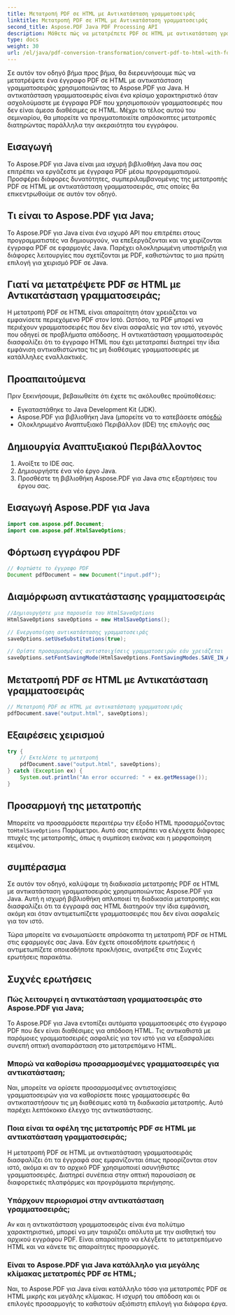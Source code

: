 ```yaml
---
title: Μετατροπή PDF σε HTML με Αντικατάσταση γραμματοσειράς
linktitle: Μετατροπή PDF σε HTML με Αντικατάσταση γραμματοσειράς
second_title: Aspose.PDF Java PDF Processing API
description: Μάθετε πώς να μετατρέπετε PDF σε HTML με αντικατάσταση γραμματοσειράς χρησιμοποιώντας το Aspose.PDF για Java. Οδηγός βήμα προς βήμα με πηγαίο κώδικα για απρόσκοπτες μετατροπές. Βελτιστοποιήστε το περιεχόμενό σας στον ιστό τώρα!
type: docs
weight: 30
url: /el/java/pdf-conversion-transformation/convert-pdf-to-html-with-font-substitution/
---
```


Σε αυτόν τον οδηγό βήμα προς βήμα, θα διερευνήσουμε πώς να μετατρέψετε ένα έγγραφο PDF σε HTML με αντικατάσταση γραμματοσειράς χρησιμοποιώντας το Aspose.PDF για Java. Η αντικατάσταση γραμματοσειράς είναι ένα κρίσιμο χαρακτηριστικό όταν ασχολούμαστε με έγγραφα PDF που χρησιμοποιούν γραμματοσειρές που δεν είναι άμεσα διαθέσιμες σε HTML. Μέχρι το τέλος αυτού του σεμιναρίου, θα μπορείτε να πραγματοποιείτε απρόσκοπτες μετατροπές διατηρώντας παράλληλα την ακεραιότητα του εγγράφου.

## Εισαγωγή

Το Aspose.PDF για Java είναι μια ισχυρή βιβλιοθήκη Java που σας επιτρέπει να εργάζεστε με έγγραφα PDF μέσω προγραμματισμού. Προσφέρει διάφορες δυνατότητες, συμπεριλαμβανομένης της μετατροπής PDF σε HTML με αντικατάσταση γραμματοσειράς, στις οποίες θα επικεντρωθούμε σε αυτόν τον οδηγό.

## Τι είναι το Aspose.PDF για Java;

Το Aspose.PDF για Java είναι ένα ισχυρό API που επιτρέπει στους προγραμματιστές να δημιουργούν, να επεξεργάζονται και να χειρίζονται έγγραφα PDF σε εφαρμογές Java. Παρέχει ολοκληρωμένη υποστήριξη για διάφορες λειτουργίες που σχετίζονται με PDF, καθιστώντας το μια πρώτη επιλογή για χειρισμό PDF σε Java.

## Γιατί να μετατρέψετε PDF σε HTML με Αντικατάσταση γραμματοσειράς;

Η μετατροπή PDF σε HTML είναι απαραίτητη όταν χρειάζεται να εμφανίσετε περιεχόμενο PDF στον Ιστό. Ωστόσο, τα PDF μπορεί να περιέχουν γραμματοσειρές που δεν είναι ασφαλείς για τον ιστό, γεγονός που οδηγεί σε προβλήματα απόδοσης. Η αντικατάσταση γραμματοσειράς διασφαλίζει ότι το έγγραφο HTML που έχει μετατραπεί διατηρεί την ίδια εμφάνιση αντικαθιστώντας τις μη διαθέσιμες γραμματοσειρές με κατάλληλες εναλλακτικές.

## Προαπαιτούμενα

Πριν ξεκινήσουμε, βεβαιωθείτε ότι έχετε τις ακόλουθες προϋποθέσεις:

- Εγκαταστάθηκε το Java Development Kit (JDK).
-  Aspose.PDF για βιβλιοθήκη Java (μπορείτε να το κατεβάσετε από[εδώ](https://releases.aspose.com/pdf/java/)
- Ολοκληρωμένο Αναπτυξιακό Περιβάλλον (IDE) της επιλογής σας

## Δημιουργία Αναπτυξιακού Περιβάλλοντος

1. Ανοίξτε το IDE σας.
2. Δημιουργήστε ένα νέο έργο Java.
3. Προσθέστε τη βιβλιοθήκη Aspose.PDF για Java στις εξαρτήσεις του έργου σας.

## Εισαγωγή Aspose.PDF για Java

```java
import com.aspose.pdf.Document;
import com.aspose.pdf.HtmlSaveOptions;
```

## Φόρτωση εγγράφου PDF

```java
// Φορτώστε το έγγραφο PDF
Document pdfDocument = new Document("input.pdf");
```

## Διαμόρφωση αντικατάστασης γραμματοσειράς

```java
//Δημιουργήστε μια παρουσία του HtmlSaveOptions
HtmlSaveOptions saveOptions = new HtmlSaveOptions();

// Ενεργοποίηση αντικατάστασης γραμματοσειράς
saveOptions.setUseSubstitutions(true);

// Ορίστε προσαρμοσμένες αντιστοιχίσεις γραμματοσειρών εάν χρειάζεται
saveOptions.setFontSavingMode(HtmlSaveOptions.FontSavingModes.SAVE_IN_ALL_FORMATS);
```

## Μετατροπή PDF σε HTML με Αντικατάσταση γραμματοσειράς

```java
// Μετατροπή PDF σε HTML με αντικατάσταση γραμματοσειράς
pdfDocument.save("output.html", saveOptions);
```

## Εξαιρέσεις χειρισμού

```java
try {
    // Εκτελέστε τη μετατροπή
    pdfDocument.save("output.html", saveOptions);
} catch (Exception ex) {
    System.out.println("An error occurred: " + ex.getMessage());
}
```

## Προσαρμογή της μετατροπής

 Μπορείτε να προσαρμόσετε περαιτέρω την έξοδο HTML προσαρμόζοντας το`HtmlSaveOptions` Παράμετροι. Αυτό σας επιτρέπει να ελέγχετε διάφορες πτυχές της μετατροπής, όπως η συμπίεση εικόνας και η μορφοποίηση κειμένου.

## συμπέρασμα

Σε αυτόν τον οδηγό, καλύψαμε τη διαδικασία μετατροπής PDF σε HTML με αντικατάσταση γραμματοσειράς χρησιμοποιώντας Aspose.PDF για Java. Αυτή η ισχυρή βιβλιοθήκη απλοποιεί τη διαδικασία μετατροπής και διασφαλίζει ότι τα έγγραφά σας HTML διατηρούν την ίδια εμφάνιση, ακόμη και όταν αντιμετωπίζετε γραμματοσειρές που δεν είναι ασφαλείς για τον ιστό.

Τώρα μπορείτε να ενσωματώσετε απρόσκοπτα τη μετατροπή PDF σε HTML στις εφαρμογές σας Java. Εάν έχετε οποιεσδήποτε ερωτήσεις ή αντιμετωπίζετε οποιεσδήποτε προκλήσεις, ανατρέξτε στις Συχνές ερωτήσεις παρακάτω.

## Συχνές ερωτήσεις

### Πώς λειτουργεί η αντικατάσταση γραμματοσειράς στο Aspose.PDF για Java;

Το Aspose.PDF για Java εντοπίζει αυτόματα γραμματοσειρές στο έγγραφο PDF που δεν είναι διαθέσιμες για απόδοση HTML. Τις αντικαθιστά με παρόμοιες γραμματοσειρές ασφαλείς για τον ιστό για να εξασφαλίσει συνεπή οπτική αναπαράσταση στο μετατρεπόμενο HTML.

### Μπορώ να καθορίσω προσαρμοσμένες γραμματοσειρές για αντικατάσταση;

Ναι, μπορείτε να ορίσετε προσαρμοσμένες αντιστοιχίσεις γραμματοσειρών για να καθορίσετε ποιες γραμματοσειρές θα αντικαταστήσουν τις μη διαθέσιμες κατά τη διαδικασία μετατροπής. Αυτό παρέχει λεπτόκοκκο έλεγχο της αντικατάστασης.

### Ποια είναι τα οφέλη της μετατροπής PDF σε HTML με αντικατάσταση γραμματοσειράς;

Η μετατροπή PDF σε HTML με αντικατάσταση γραμματοσειράς διασφαλίζει ότι τα έγγραφά σας εμφανίζονται όπως προορίζονται στον ιστό, ακόμα κι αν το αρχικό PDF χρησιμοποιεί ασυνήθιστες γραμματοσειρές. Διατηρεί συνέπεια στην οπτική παρουσίαση σε διαφορετικές πλατφόρμες και προγράμματα περιήγησης.

### Υπάρχουν περιορισμοί στην αντικατάσταση γραμματοσειράς;

Αν και η αντικατάσταση γραμματοσειράς είναι ένα πολύτιμο χαρακτηριστικό, μπορεί να μην ταιριάζει απόλυτα με την αισθητική του αρχικού εγγράφου PDF. Είναι απαραίτητο να ελέγξετε το μετατρεπόμενο HTML και να κάνετε τις απαραίτητες προσαρμογές.

### Είναι το Aspose.PDF για Java κατάλληλο για μεγάλης κλίμακας μετατροπές PDF σε HTML;

Ναι, το Aspose.PDF για Java είναι κατάλληλο τόσο για μετατροπές PDF σε HTML μικρής και μεγάλης κλίμακας. Η ισχυρή του απόδοση και οι επιλογές προσαρμογής το καθιστούν αξιόπιστη επιλογή για διάφορα έργα.